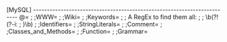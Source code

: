 [MySQL] ------------------------------------------------------------------------
@=
;
;WWW=
;
;Wiki=
;
;Keywords=
;
;   A RegEx to find them all:
;
;       \b(?!(?-i:
;       )\b)
;
;Identifiers=
;
;StringLiterals=
;
;Comment=
;
;Classes_and_Methods=
;
;Function=
;
;Grammar=

